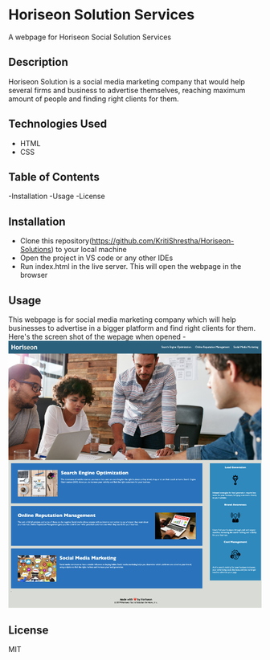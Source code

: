 
# Horiseon Solution Services
A webpage for Horiseon Social Solution Services

## Description
Horiseon Solution is a social media marketing company that would help several firms and business to advertise themselves, reaching maximum amount of people and finding right clients for them. 

## Technologies Used 
- HTML
- CSS

## Table of Contents
-Installation
-Usage
-License

## Installation
- Clone this repository(https://github.com/KritiShrestha/Horiseon-Solutions) to your local machine 
- Open the project in VS code or any other IDEs
- Run index.html in the live server. This will open the webpage in the browser

## Usage
This webpage is for social media marketing company which will help businesses to advertise in a bigger platform and find right clients for them.  Here's the screen shot of the wepage when opened -
![Image is the screenshot of homepage of Horiseon Solution](./Develop/assets/images/horiseon-homepage-screenshot.png)

## License
MIT


